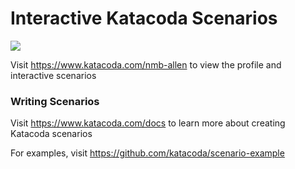 # Interactive Katacoda Scenarios

[![](http://shields.katacoda.com/katacoda/nmb-allen/count.svg)](https://www.katacoda.com/nmb-allen "Get your profile on Katacoda.com")

Visit https://www.katacoda.com/nmb-allen to view the profile and interactive scenarios

### Writing Scenarios
Visit https://www.katacoda.com/docs to learn more about creating Katacoda scenarios

For examples, visit https://github.com/katacoda/scenario-example
